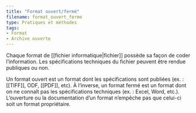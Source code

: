 ```yaml
---
title: "Format ouvert/fermé"
filename: format_ouvert_ferme
type: Pratiques et méthodes
tags:
- Format
- Archive ouverte
---
```


Chaque format de [[fichier informatique|fichier]] possède sa façon de coder l’information. Les spécifications techniques du fichier peuvent être rendue publiques ou non.

Un format ouvert est un format dont les spécifications sont publiées (ex. : [[TIFF]], ODF, [[PDF]], etc). À l’inverse, un format fermé est un format dont on ne connaît pas les spécifications techniques (ex. : Excel, Word, etc.). L’ouverture ou la documentation d’un format n’empêche pas que celui-ci soit un format propriétaire.


